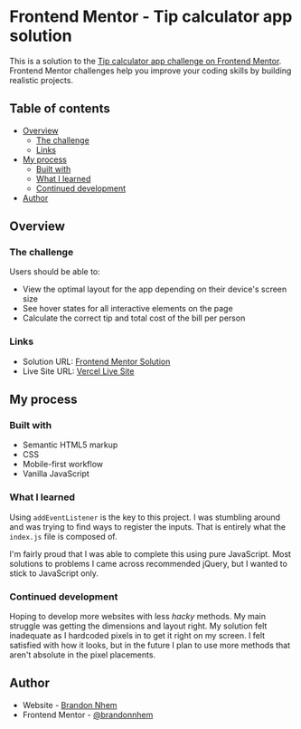 # Frontend Mentor - Tip calculator app solution

This is a solution to the [Tip calculator app challenge on Frontend Mentor](https://www.frontendmentor.io/challenges/tip-calculator-app-ugJNGbJUX). Frontend Mentor challenges help you improve your coding skills by building realistic projects.

## Table of contents

- [Overview](#overview)
  - [The challenge](#the-challenge)
  - [Links](#links)
- [My process](#my-process)
  - [Built with](#built-with)
  - [What I learned](#what-i-learned)
  - [Continued development](#continued-development)
- [Author](#author)

## Overview

### The challenge

Users should be able to:

- View the optimal layout for the app depending on their device's screen size
- See hover states for all interactive elements on the page
- Calculate the correct tip and total cost of the bill per person

### Links

- Solution URL: [Frontend Mentor Solution](https://your-solution-url.com)
- Live Site URL: [Vercel Live Site](https://your-live-site-url.com)

## My process

### Built with

- Semantic HTML5 markup
- CSS
- Mobile-first workflow
- Vanilla JavaScript

### What I learned

Using `addEventListener` is the key to this project. I was stumbling around and was trying to find ways to register the inputs. That is entirely what the `index.js` file is composed of.

I'm fairly proud that I was able to complete this using pure JavaScript. Most solutions to problems I came across recommended jQuery, but I wanted to stick to JavaScript only.

### Continued development

Hoping to develop more websites with less _hacky_ methods. My main struggle was getting the dimensions and layout right. My solution felt inadequate as I hardcoded pixels in to get it right on my screen. I felt satisfied with how it looks, but in the future I plan to use more methods that aren't absolute in the pixel placements.

## Author

- Website - [Brandon Nhem](https://www.your-site.com)
- Frontend Mentor - [@brandonnhem](https://www.frontendmentor.io/profile/brandonnhem)


